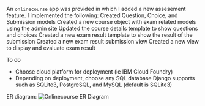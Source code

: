 An `onlinecourse` app was provided in which I added a new assesement feature.
I implemented the following:
  Created Question, Choice, and Submission models
  Created a new course object with exam related models using the admin site
  Updated the course details template to show questions and choices
  Created a new exam result template to show the result of the submission
  Created a new exam result submission view
  Created a new view to display and evaluate exam result

To do
- Choose cloud platform for deployment (ie IBM Cloud Foundry)
- Depending on deployment, choose any SQL database Django supports such as SQLite3, PostgreSQL, and MySQL (default is SQLite3)

ER diagram:
![Onlinecourse ER Diagram](https://github.com/ibm-developer-skills-network/final-cloud-app-with-database/blob/master/static/media/course_images/onlinecourse_app_er.png)
